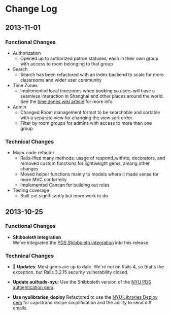 # Change Log

## 2013-11-01

### Functional Changes
- Authorization
	- Opened up to authorized patron statuses, each in their own group with access to room belonging to that group
- Search
	- Search has been refactored with an index backend to scale for more classrooms and wider user community
- Time Zones
	- Implemented local timezones when booking so users will have a seamless interaction in Shanghai and other places around the world. See the [time zones wiki article](/NYULibraries/rooms/wiki/Time-Zones) for more info.
- Admin
	- Changed Room management format to be searchable and sortable with a separate view for changing the view sort order.
	- Filter by room groups for admins with access to more than one group

### Technical Changes
- Major code refactor
	- Rails-ified many methods: usage of respond_with/to, decorators, and removed custom functions for lightweight gems, among other changes
	- Moved helper functions mainly to models where it made sense for more MVC conformity
	- Implemented Cancan for building out roles
- Testing coverage
	- Built out significantly but more work to do

## 2013-10-25

### Functional Changes
- __Shibboleth Integration__  
  We've integrated the [PDS Shibboleth integration](https://github.com/NYULibraries/pds-custom/wiki/NYU-Shibboleth-Integration)
  into this release.

### Technical Changes
- :gem: __Updates__: Most gems are up to date. We're not on Rails 4, so that's the exception, but Rails 3.2.15 security vulnerability closed.

- __Update authpds-nyu__: Use the Shibboleth version of the 
  [NYU PDS authentication gem](https://github.com/NYULibraries/authpds-nyu/tree/v1.1.2).

- __Use nyulibraries_deploy__ Refactored to use the [NYU Libraries Deploy gem](https://github.com/NYULibraries/nyulibraries_deploy) for capistrano recipe simplification and the ability to send diff emails.
